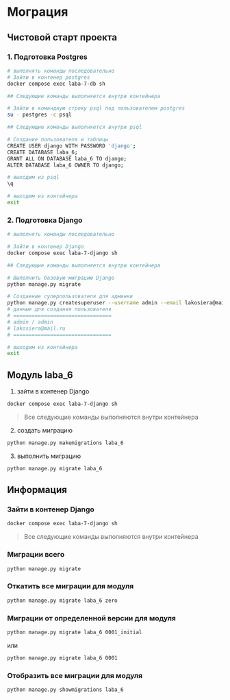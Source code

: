 # Мограция

## Чистовой старт проекта

### 1. Подготовка Postgres

```sh
# выполнять команды последовательно
# Зайти в контенер postgres
docker compose exec laba-7-db sh

## Следующие команды выполняется внутри контейнера

# Зайти в командную строку psql под пользователем postgres
su - postgres -c psql

## Следующие команды выполняется внутри psql

# Создание пользователя и таблицы
CREATE USER django WITH PASSWORD 'django';  
CREATE DATABASE laba_6;
GRANT ALL ON DATABASE laba_6 TO django;
ALTER DATABASE laba_6 OWNER TO django;

# выходим из psql
\q

# выходим из контейнера
exit
```

### 2. Подготовка Django

```sh
# выполнять команды последовательно

# Зайти в контенер Django
docker compose exec laba-7-django sh

## Следующие команды выполняется внутри контейнера

# Выполнить базовую миграцию Django
python manage.py migrate

# Создаение суперпользователя для админки
python manage.py createsuperuser --username admin --email lakosiera@mail.ru
# данные для создания пользователя
# ================================
# admin / admin
# lakosiera@mail.ru
# ================================

# выходим из контейнера
exit
```


## Модуль laba_6

1. зайти в контенер Django

```sh
docker compose exec laba-7-django sh
```

> Все следующие команды выполняются внутри контейнера

2. создать миграцию

```sh
python manage.py makemigrations laba_6
```

3. выполнить миграцию

```sh
python manage.py migrate laba_6
```

## Информация

### Зайти в контенер Django

```sh
docker compose exec laba-7-django sh
```

> Все следующие команды выполняются внутри контейнера

### Миграции всего

```sh
python manage.py migrate
```

### Откатить все миграции для модуля

```sh
python manage.py migrate laba_6 zero
```

### Миграции от определенной версии для модуля

```sh
python manage.py migrate laba_6 0001_initial
```

или

```sh
python manage.py migrate laba_6 0001
```

### Отобразить все миграции для модуля

```sh
python manage.py showmigrations laba_6
```
